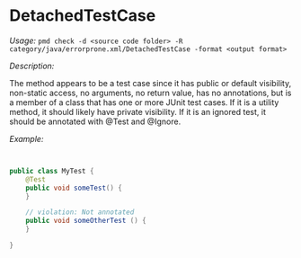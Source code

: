 
# DetachedTestCase

*Usage:* 
`pmd check -d <source code folder> -R category/java/errorprone.xml/DetachedTestCase -format <output format>`

*Description:*

The method appears to be a test case since it has public or default visibility,
non-static access, no arguments, no return value, has no annotations, but is a
member of a class that has one or more JUnit test cases. If it is a utility
method, it should likely have private visibility. If it is an ignored test, it
should be annotated with @Test and @Ignore.
        

*Example:*
```java


public class MyTest {
    @Test
    public void someTest() {
    }

    // violation: Not annotated
    public void someOtherTest () {
    }

}

        
```